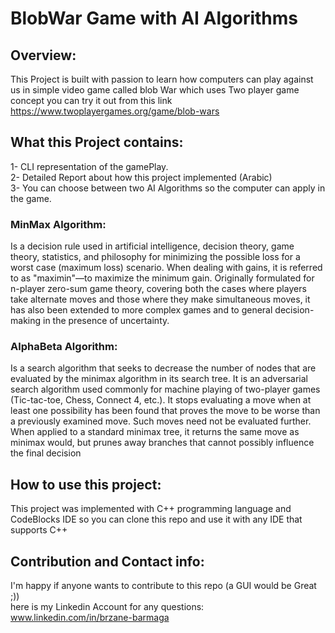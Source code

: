 # BlobWar Game with AI Algorithms
## Overview:
This Project is built with passion to learn how computers can play against us in simple video game called blob War which uses Two player game concept 
you can try it out from this link https://www.twoplayergames.org/game/blob-wars
## What this Project contains:
 1- CLI representation of the gamePlay.<br>
 2- Detailed Report about how this project implemented (Arabic)<br>
 3- You can choose between two AI Algorithms so the computer can apply in the game.<br>
### MinMax Algorithm:
Is a decision rule used in artificial intelligence, decision theory, game theory, statistics, and philosophy for minimizing the possible loss for a worst case  (maximum loss) scenario. When dealing with gains, it is referred to as "maximin"—to maximize the minimum gain. Originally formulated for n-player zero-sum game theory, covering both the cases where players take alternate moves and those where they make simultaneous moves, it has also been extended to more complex games and to general decision-making in the presence of uncertainty.
### AlphaBeta Algorithm:
Is a search algorithm that seeks to decrease the number of nodes that are evaluated by the minimax algorithm in its search tree. It is an adversarial search algorithm used commonly for machine playing of two-player games (Tic-tac-toe, Chess, Connect 4, etc.). It stops evaluating a move when at least one possibility has been found that proves the move to be worse than a previously examined move. Such moves need not be evaluated further. When applied to a standard minimax tree, it returns the same move as minimax would, but prunes away branches that cannot possibly influence the final decision
## How to use this project:
This project was implemented with C++ programming language and CodeBlocks IDE so you can clone this repo and use it with any IDE that supports C++
## Contribution and  Contact info:
 I'm happy if anyone wants to contribute to this repo (a GUI would be Great ;))<br>
 here is my Linkedin Account for any questions: www.linkedin.com/in/brzane-barmaga
